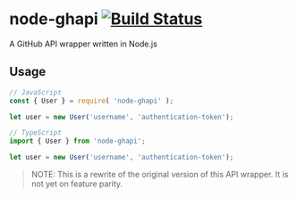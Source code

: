 # node-ghapi [![Build Status](https://haydennyyy.visualstudio.com/node-ghapi/_apis/build/status/Build?branchName=master)](https://haydennyyy.visualstudio.com/node-ghapi/_build/latest?definitionId=3&branchName=master)
A GitHub API wrapper written in Node.js

## Usage
```js
// JavaScript
const { User } = require( 'node-ghapi' );

let user = new User('username', 'authentication-token');
```
```ts
// TypeScript
import { User } from 'node-ghapi';

let user = new User('username', 'authentication-token');
```
> NOTE: This is a rewrite of the original version of this API wrapper.
> It is not yet on feature parity.